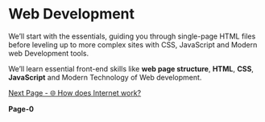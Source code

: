 # Web Development 

We’ll start with the essentials, guiding you through single-page HTML files before leveling up to more complex sites with CSS, JavaScript and Modern web Development tools.

We’ll learn essential front-end skills like **web page structure**, **HTML**, **CSS**, **JavaScript** and Modern Technology of Web development.


[Next Page - 🌐 How does Internet work?](https://github.com/pawansinghfromindia/CS101-WebDevelopement/edit/main/01_IntroductionToWebDevelopement)

**Page-0**
